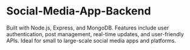 # Social-Media-App-Backend
Built with Node.js, Express, and MongoDB. Features include user authentication, post management, real-time updates, and user-friendly APIs. Ideal for small to large-scale social media apps and platforms.
